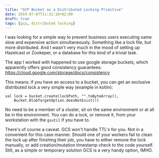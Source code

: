 ```yaml
---
title: "GCP Bucket as a Distributed Locking Primitive"
date: 2019-07-07T11:31:10+02:00
draft: true
tags: [gcp, distributed locking]
---
```


I was looking for a simple way to prevent business users executing same slow and expensive action simultaneously. Something like a lock file, but more distributed. And I wasn't very much in the mood of setting up Hazelcast or Zookeper, or a database for this kind of a trivial task. 

<!--more-->

The app I worked with happened to use google storage buckets, which apparently offers good consistency guarantees: https://cloud.google.com/storage/docs/consistency

This means: if you have an access to a bucket, you can get an exclusive distributed lock a very simple way (example in kotlin):

```
val lock = bucket.create(lockPath, "".toByteArray(), 
    Bucket.BlobTargetOption.doesNotExist())
```

No need to be a member of a cluster, sit on the same environment or at all be in the environment. You can do a lock, or remove it, from your workstation with the `gsutil` if you have to.

There's of course a caveat. GCS won't handle TTL's for you. Not in a convenient for this case manner. Should one of your workers fail to clean the lock up after finishing their job, you have to either remove the lock manually, or add creation/mutation timestamp check to the code yourself.
Still, as a simple or temporary solution GCS is a very handy option, IMHO.


